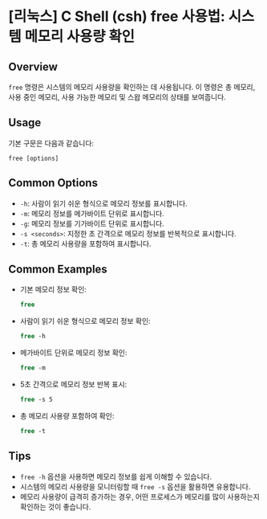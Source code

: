 # [리눅스] C Shell (csh) free 사용법: 시스템 메모리 사용량 확인

## Overview
`free` 명령은 시스템의 메모리 사용량을 확인하는 데 사용됩니다. 이 명령은 총 메모리, 사용 중인 메모리, 사용 가능한 메모리 및 스왑 메모리의 상태를 보여줍니다.

## Usage
기본 구문은 다음과 같습니다:

```
free [options]
```

## Common Options
- `-h`: 사람이 읽기 쉬운 형식으로 메모리 정보를 표시합니다.
- `-m`: 메모리 정보를 메가바이트 단위로 표시합니다.
- `-g`: 메모리 정보를 기가바이트 단위로 표시합니다.
- `-s <seconds>`: 지정한 초 간격으로 메모리 정보를 반복적으로 표시합니다.
- `-t`: 총 메모리 사용량을 포함하여 표시합니다.

## Common Examples
- 기본 메모리 정보 확인:
  ```csh
  free
  ```

- 사람이 읽기 쉬운 형식으로 메모리 정보 확인:
  ```csh
  free -h
  ```

- 메가바이트 단위로 메모리 정보 확인:
  ```csh
  free -m
  ```

- 5초 간격으로 메모리 정보 반복 표시:
  ```csh
  free -s 5
  ```

- 총 메모리 사용량 포함하여 확인:
  ```csh
  free -t
  ```

## Tips
- `free -h` 옵션을 사용하면 메모리 정보를 쉽게 이해할 수 있습니다.
- 시스템의 메모리 사용량을 모니터링할 때 `free -s` 옵션을 활용하면 유용합니다.
- 메모리 사용량이 급격히 증가하는 경우, 어떤 프로세스가 메모리를 많이 사용하는지 확인하는 것이 좋습니다.